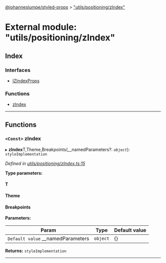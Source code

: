 [@johanneslumpe/styled-props](../README.md) > ["utils/positioning/zIndex"](../modules/_utils_positioning_zindex_.md)

# External module: "utils/positioning/zIndex"

## Index

### Interfaces

* [IZIndexProps](../interfaces/_utils_positioning_zindex_.izindexprops.md)

### Functions

* [zIndex](_utils_positioning_zindex_.md#zindex)

---

## Functions

<a id="zindex"></a>

### `<Const>` zIndex

▸ **zIndex**T,Theme,Breakpoints(__namedParameters?: *`object`*): `styleImplementation`

*Defined in [utils/positioning/zIndex.ts:15](https://github.com/johanneslumpe/styled-props/blob/3abf398/src/utils/positioning/zIndex.ts#L15)*

**Type parameters:**

#### T 
#### Theme 
#### Breakpoints 
**Parameters:**

| Param | Type | Default value |
| ------ | ------ | ------ |
| `Default value` __namedParameters | `object` |  {} |

**Returns:** `styleImplementation`

___

